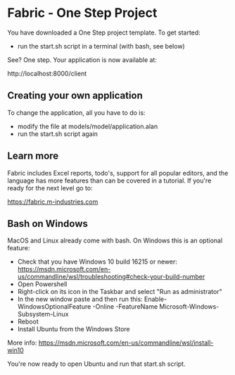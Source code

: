 # Fabric - One Step Project

You have downloaded a One Step project template. To get started:

- run the start.sh script in a terminal (with bash, see below) 

See? One step. Your application is now available at:

http://localhost:8000/client 


## Creating your own application

To change the application, all you have to do is:

- modify the file at models/model/application.alan
- run the start.sh script again


## Learn more

Fabric includes Excel reports, todo's, support for all popular editors, and the language has more features than can be covered in a tutorial. If you're ready for the next level go to:

https://fabric.m-industries.com


## Bash on Windows

MacOS and Linux already come with bash. On Windows this is an optional feature:

- Check that you have Windows 10 build 16215 or newer: 
  https://msdn.microsoft.com/en-us/commandline/wsl/troubleshooting#check-your-build-number
- Open Powershell
- Right-click on its icon in the Taskbar and select "Run as administrator"
- In the new window paste and then run this:
  Enable-WindowsOptionalFeature -Online -FeatureName Microsoft-Windows-Subsystem-Linux
- Reboot
- Install Ubuntu from the Windows Store

More info: https://msdn.microsoft.com/en-us/commandline/wsl/install-win10

You're now ready to open Ubuntu and run that start.sh script.
